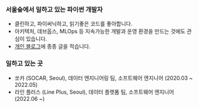 ### 서울숲에서 일하고 있는 파이썬 개발자 

- 클린하고, 파이써닉하고, 읽기좋은 코드를 좋아합니다.
- 아키텍처, 데브옵스, MLOps 등 지속가능한 개발과 운영 환경을 만드는 것에도 관심이 있습니다.
- [개인 블로그](http://dailyheumsi.tistory.com)에 종종 글을 적습니다.


### 일하고 있는 곳

- 쏘카 (SOCAR, Seoul), 데이터 엔지니어링 팀, 소프트웨어 엔지니어 (2020.03 ~ 2022.05)
- 라인 플러스 (Line Plus, Seoul), 데이터 플랫폼 팀, 소프트웨어 엔지니어 (2022.06 ~)
